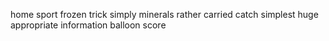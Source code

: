 home sport frozen trick simply minerals rather carried catch simplest huge appropriate information balloon score